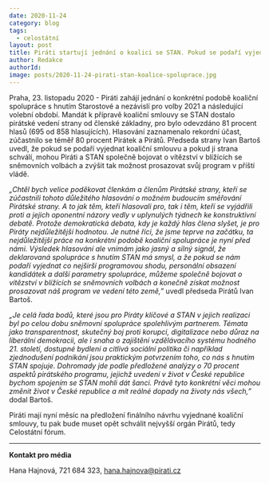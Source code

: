 ```yaml
---
date: 2020-11-24
category: blog
tags:
  - celostátní 
layout: post
title: Piráti startují jednání o koalici se STAN. Pokud se podaří vyjednat spolupráci, můžeme být vítězi příštích voleb, říká Bartoš 
author: Redakce
authorId:  
image: posts/2020-11-24-pirati-stan-koalice-spoluprace.jpg
---
```


Praha, 23. listopadu 2020 - Piráti zahájí jednání o konkrétní podobě koaliční spolupráce s hnutím Starostové a nezávislí pro volby 2021 a následující volební období. Mandát k přípravě koaliční smlouvy se STAN dostalo pirátské vedení strany od členské základny, pro bylo odevzdáno 81 procent hlasů (695 od 858 hlasujících). Hlasování zaznamenalo rekordní účast, zúčastnilo se téměř 80 procent Pirátek a Pirátů. Předseda strany Ivan Bartoš uvedl, že pokud se podaří vyjednat koaliční smlouvu a pokud ji strana schválí, mohou Piráti a STAN společně bojovat o vítězství v blížících se sněmovních volbách a  zvýšit tak možnost prosazovat svůj program v příští vládě.

*„Chtěl bych velice poděkovat členkám a členům Pirátské strany, kteří se zúčastnili tohoto důležitého hlasování o možném budoucím směřování Pirátské strany. A to jak těm, kteří hlasovali pro, tak i těm, kteří se vyjádřili proti a jejich oponentní názory vedly v uplynulých týdnech ke konstruktivní debatě. Protože demokratická debata, kdy je každý hlas člena slyšet, je pro Piráty nejdůležitější hodnotou. Je nutné říci, že jsme teprve na začátku, ta nejdůležitější práce na konkrétní podobě koaliční spolupráce je nyní před námi. Výsledek hlasování ale vnímám jako jasný a silný signál, že deklarovaná spolupráce s hnutím STAN má smysl, a že pokud se nám podaří vyjednat co nejširší programovou shodu, personální obsazení kandidátek a další parametry spolupráce, můžeme společně bojovat o vítězství v blížících se sněmovních volbách a konečně získat možnost prosazovat náš program ve vedení této země,”* uvedl předseda Pirátů Ivan Bartoš. 

*„Je celá řada bodů, které jsou pro Piráty klíčové a STAN v jejich realizaci byl po celou dobu sněmovní spolupráce spolehlivým partnerem. Témata jako transparentnost, skutečný boj proti korupci, digitalizace nebo důraz na liberální demokracii, ale i snaha o zajištění vzdělávacího systému hodného 21. století, dostupné bydlení a citlivá sociální politika či například zjednodušení podnikání jsou praktickým potvrzením toho, co nás s hnutím STAN spojuje. Dohromady jde podle předložené analýzy o 70 procent aspektů pirátského programu, jejichž uvedení v život v České republice bychom spojením se STAN mohli dát šanci. Právě tyto konkrétní věci  mohou změnit život v České republice a mít reálné dopady na životy nás všech,”* dodal Bartoš.

Piráti mají nyní měsíc na předložení finálního návrhu vyjednané koaliční smlouvy, tu pak bude muset opět schválit nejvyšší orgán Pirátů, tedy Celostátní fórum.

---

**Kontakt pro média**

Hana Hajnová, 721 684 323, <hana.hajnova@pirati.cz>
